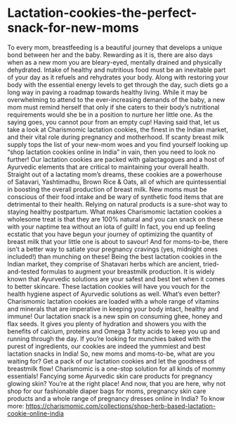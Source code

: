 # Lactation-cookies-the-perfect-snack-for-new-moms
To every mom, breastfeeding is a beautiful journey that develops a unique bond between her and the baby. Rewarding as it is, there are also days when as a new mom you are bleary-eyed, mentally drained and physically dehydrated. Intake of healthy and nutritious food must be an inevitable part of your day as it refuels and rehydrates your body. Along with restoring your body with the essential energy levels to get through the day, such diets go a long way in paving a roadmap towards healthy living.  While it may be overwhelming to attend to the ever-increasing demands of the baby, a new mom must remind herself that only if she caters to their body’s nutritional requirements would she be in a position to nurture her little one. As the saying goes, you cannot pour from an empty cup! Having said that, let us take a look at Charismomic lactation cookies, the finest in the Indian market, and their vital role during pregnancy and motherhood.     If scanty breast milk supply tops the list of your new-mom woes and you find yourself looking up “shop lactation cookies online in India” in vain, then you need to look no further! Our lactation cookies are packed with galactagogues and a host of Ayurvedic elements that are critical to maintaining your overall health. Straight out of a lactating mom’s dreams, these cookies are a powerhouse of Satavari, Yashtimadhu, Brown Rice &amp; Oats, all of which are quintessential in boosting the overall production of breast milk.   New moms must be conscious of their food intake and be wary of synthetic food items that are detrimental to their health. Relying on natural products is a sure-shot way to staying healthy postpartum. What makes Charismomic lactation cookies a wholesome treat is that they are 100% natural and you can snack on these with your naptime tea without an iota of guilt! In fact, you end up feeling ecstatic that you have begun your journey of optimizing the quantity of breast milk that your little one is about to savour! And for moms-to-be, there isn’t a better way to satiate your pregnancy cravings (yes, midnight ones included!) than munching on these!  Being the best lactation cookies in the Indian market, they comprise of Shatavari herbs which are ancient, tried-and-tested formulas to augment your breastmilk production. It is widely known that Ayurvedic solutions are your safest and best bet when it comes to better skincare. These lactation cookies will have you vouch for the health hygiene aspect of Ayurvedic solutions as well.   What’s even better? Charismomic lactation cookies are loaded with a whole range of vitamins and minerals that are imperative in keeping your body intact, healthy and immune! Our lactation snack is a new spin on consuming ghee, honey and flax seeds. It gives you plenty of hydration and showers you with the benefits of calcium, proteins and Omega 3 fatty acids to keep you up and running through the day. If you’re looking for munchies baked with the purest of ingredients, our cookies are indeed the yummiest and best lactation snacks in India!   So, new moms and moms-to-be, what are you waiting for? Get a pack of our lactation cookies and let the goodness of breastmilk flow!   Charismomic is a one-stop solution for all kinds of mommy essentials! Fancying some Ayurvedic skin care products for pregnancy glowing skin? You’re at the right place! And now, that you are here, why not shop for our fashionable diaper bags for moms, pregnancy skin care products and a whole range of pregnancy dresses online in India?   To know more:  https://charismomic.com/collections/shop-herb-based-lactation-cookie-online-india
